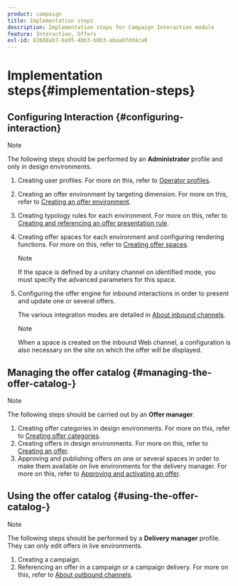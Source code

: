 ```yaml
---
product: campaign
title: Implementation steps
description: Implementation steps for Campaign Interaction module
feature: Interaction, Offers
exl-id: 82b88ab7-6a95-4bb3-b8b3-abea0fdd4ca0
---
```

# Implementation steps{#implementation-steps}

## Configuring Interaction {#configuring-interaction}

>[!NOTE]
>
>The following steps should be performed by an **Administrator** profile and only in design environments.

1. Creating user profiles. For more on this, refer to [Operator profiles](../../interaction/using/operator-profiles.md).
1. Creating an offer environment by targeting dimension. For more on this, refer to [Creating an offer environment](../../interaction/using/live-design-environments.md#creating-an-offer-environment).
1. Creating typology rules for each environment. For more on this, refer to [Creating and referencing an offer presentation rule](../../interaction/using/managing-offer-presentation.md#creating-and-referencing-an-offer-presentation-rule).
1. Creating offer spaces for each environment and configuring rendering functions. For more on this, refer to [Creating offer spaces](../../interaction/using/creating-offer-spaces.md).

   >[!NOTE]
   >
   >If the space is defined by a unitary channel on identified mode, you must specify the advanced parameters for this space.

1. Configuring the offer engine for inbound interactions in order to present and update one or several offers.

   The various integration modes are detailed in [About inbound channels](../../interaction/using/about-inbound-channels.md).

   >[!NOTE]
   >
   >When a space is created on the inbound Web channel, a configuration is also necessary on the site on which the offer will be displayed.

## Managing the offer catalog {#managing-the-offer-catalog-}

>[!NOTE]
>
>The following steps should be carried out by an **Offer manager**.

1. Creating offer categories in design environments. For more on this, refer to [Creating offer categories](../../interaction/using/creating-offer-categories.md).
1. Creating offers in design environments. For more on this, refer to [Creating an offer](../../interaction/using/creating-an-offer.md).
1. Approving and publishing offers on one or several spaces in order to make them available on live environments for the delivery manager. For more on this, refer to [Approving and activating an offer](../../interaction/using/approving-and-activating-an-offer.md).

## Using the offer catalog {#using-the-offer-catalog-}

>[!NOTE]
>
>The following steps should be performed by a **Delivery manager** profile. They can only edit offers in live environments.

1. Creating a campaign.
1. Referencing an offer in a campaign or a campaign delivery. For more on this, refer to [About outbound channels](../../interaction/using/about-outbound-channels.md).
